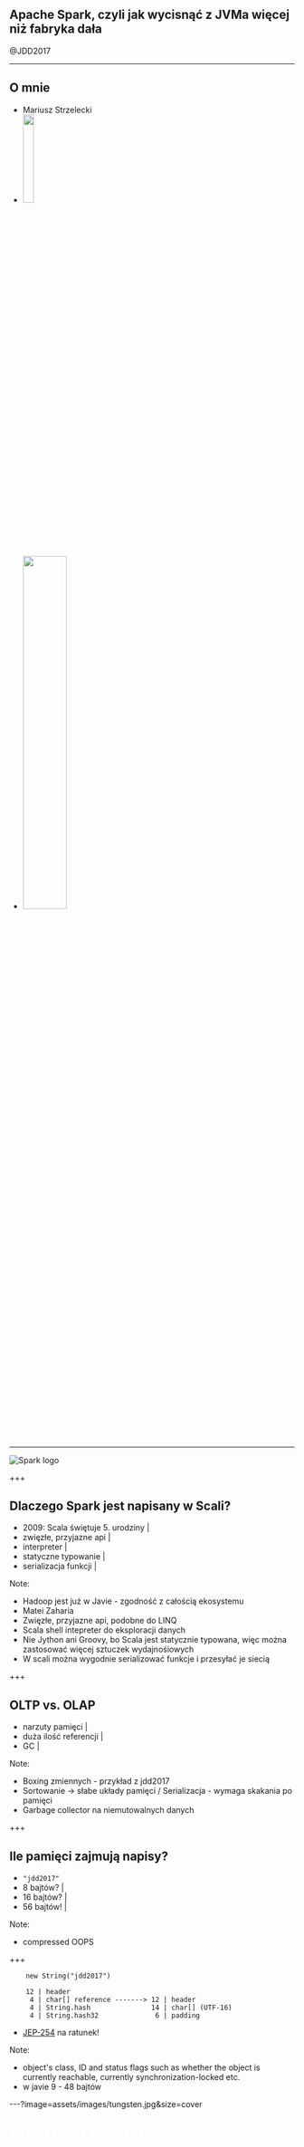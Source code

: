 ## Apache Spark, czyli jak wycisnąć z JVMa więcej niż fabryka dała

@JDD2017

---

## O mnie

<ul>
<li class="fragment">Mariusz Strzelecki</li>
<li class="fragment"><img src="http://day.torun.jug.pl/wp-content/uploads/2017/03/jug5d_2.png" width="20%" /></li>
<li class="fragment"><img src="http://assets1.dxc.technology/newsroom/images/dxc_logo_hz_blk_rgb_300.png", width="40%" /></li>
</ul>

---

![Spark logo](http://blog.scottlogic.com/bjedrzejewski/assets/apache-spark-logo.png)

+++

## Dlaczego Spark jest napisany w Scali?

- 2009: Scala świętuje 5. urodziny |
- zwięzłe, przyjazne api |
- interpreter |
- statyczne typowanie |
- serializacja funkcji |

Note:
- Hadoop jest już w Javie - zgodność z całością ekosystemu
- Matei Zaharia
- Zwięzłe, przyjazne api, podobne do LINQ
- Scala shell intepreter do eksploracji danych
- Nie Jython ani Groovy, bo Scala jest statycznie typowana, więc można zastosować więcej sztuczek wydajnośiowych
- W scali można wygodnie serializować funkcje i przesyłać je siecią

+++

## OLTP vs. OLAP

- narzuty pamięci |
- duża ilość referencji |
- GC |

Note:

- Boxing zmiennych - przykład z jdd2017
- Sortowanie -> słabe układy pamięci / Serializacja - wymaga skakania po pamięci 
- Garbage collector na niemutowalnych danych

+++

## Ile pamięci zajmują napisy?

 -  `"jdd2017"`
 - 8 bajtów?  |
 - 16 bajtów? |
 - 56 bajtów! |

Note:
- compressed OOPS

+++

```
 	new String("jdd2017")

    12 | header 
     4 | char[] reference -------> 12 | header
     4 | String.hash               14 | char[] (UTF-16)
     4 | String.hash32              6 | padding
```

- [JEP-254](http://openjdk.java.net/jeps/254) na ratunek!


Note:
- object's class, ID and status flags such as whether the object is currently reachable, currently synchronization-locked etc.
- w javie 9 - 48 bajtów

---?image=assets/images/tungsten.jpg&size=cover

<h2 style='color: white;'>2015: Project Tungsten<br /><br /><br /><br /><br /><br /><br /></h2>

+++

![PWN](assets/images/pwn_tungsten.png)

+++

## Hardware - trendy

<table>
  <tr>
    <th></th>
    <th>Dysk</th>
    <th>Sieć</th> 
    <th>CPU</th>
  </tr>
  <tr>
    <td>2010</td>
    <td>50 MB/s</td>
    <td>1 GBps</td>
    <td>~3 GHz</td>
  </tr>
  <tr class="fragment">
    <td>2015</td>
    <td>500 MB/s</td>
    <td>10 GBps</td>
    <td>~3 GHz</td>
  </tr>
  <tr class="fragment">
    <td>2020</td>
    <td>?</td>
    <td>?</td>
    <td>~3 GHz</td>
  </tr>
</table>

Note:
- IO w sparku i tak zostało zoptymalizowane 
- Pojawiły się kolumnowe formaty danych
- CPU wciąż jest wąskim gardłem, taki jest też spodziewany trend
- rola CPU w przetwarzaniu: serializacja, hashowanie, kompresja

---?image=https://jurnalweb.com/wp-content/uploads/2016/03/compression-image.jpg&size=cover

+++

## UTF8String 

byte[] + ilość elementów

Note:
- 50% oszczędności RAM
- wady - w UDFach trzeba transformować na String i w drugą stronę	

+++

## "Klasyczny" Row

![row](assets/images/classic_row.png)

+++

## UnsafeRow

![unsafe_row](assets/images/unsaferow.png)

- wydajne przechowywanie danych |
- trywialna serializacja i proste porównywanie | 
- spilling |

Note:
 * wydajne pamięciowo przechowwyanie danych
 * serializacja: unikanie niepotrzebnych skoków po referencjach
 * equals() to porównwanie bajtów
 * proste obliczanie rozmiaru danych (ułatwia spilling na dysk), wcześniej heurystyki i aproksymacje

+++

## sun.misc.Unsafe

Note:
- niskopoziomowe zarządzanie, m.in. pamiecią
- jawna alokacja/zwalnianie pamięci
- implementacja mocno zależy od platformy!

+++?image=assets/images/spark_unsafe.png&size=auto

+++ 

## TaskMemoryManager

- obsługi wirtualnej adresacji stron
  - Off-heap: `java.nio.DirectByteBuffer` z "podstawionym buforem"
  - On-heap: jako `long[]`

Note:
- unikanie złych praktyk ze skakaniem po pamięci
- pozbywanie się nadmiernego GC
- w on-heap java może dowolnie przenosić strony, potrzebna tablica stron

---?image=http://media.licdn.com/mpr/mpr/shrinknp_800_800/AAEAAQAAAAAAAAOiAAAAJGU0NTk5ZTU4LTgxYzktNGY3YS05MWRlLTM4NDk2OTFiODlkMw.jpg&size=cover

+++

## Ilu jest uczestników JDD 2017?

```
df.where(df.conference == "jdd2017").count()
```

```
select count(*) from df where conference = "jdd2017"
```

Note:
- dla uproszczenia - na jednym nodzie

+++

## Model "Volcano"

![spark_volcano](assets/images/spark_volcano.png)

+++

## Volcano i filtrowanie

```
case class FilterExec(condition: Expression, child: SparkPlan) {
  protected override def doExecute(): RDD[InternalRow] = {
    val numOutputRows = longMetric("numOutputRows")
    child.execute().mapPartitionsWithIndexInternal { (index, iter) =>
      val predicate = newPredicate(condition, child.output)
      predicate.initialize(0)
      iter.filter { row =>
        val r = predicate.eval(row)
        if (r) numOutputRows += 1
        r
      }
    }
  }
}
```

[basicPhysicalOperators.scala](https://github.com/apache/spark/blob/master/sql/core/src/main/scala/org/apache/spark/sql/execution/basicPhysicalOperators.scala)

+++

## Dedykowany kod

```
count = 0;
for (Record record: df) {
  if ("jdd2017".equals(record.getConference())) {
  	count++;
  }
}
```

Note:
 - kod nie jest komponowalny

+++


## Volcano vs. dedykowany kod

<canvas data-chart="horizontalBar">
<!-- 
{
 "data": {
  "labels": ["mln wierszy/s"],
  "datasets": [
   {
    "data":[13.95],
    "label":"Volcano","backgroundColor":"rgba(20,220,220,.8)"
   },
   {
    "data":[125],
    "label":"Dedykowany kod","backgroundColor":"rgba(220,120,120,.8)"
   }
  ]
 }, 
 "options": { "responsive": "true" }
}
-->
</canvas>

+++

| Volcano            | dedykowany kod       |
|--------------------|----------------------|
|wirtualne funkcje   | 0 funkcji            |
|skakanie po pamięci | dane w cache CPU     |
| ---                | loop unrolling, SIMD |

+++

## Whole-stage CodeGen 

## ([SPARK-12795](https://issues.apache.org/jira/browse/SPARK-12795))

- Job > Stage > Task |
- pozbieraj operacje z jednego Stage |
- wygeneruj klasę Javową |
- skompiluj do bytecodu |
- wykonaj |
- nie da się zastosować dla bibliotek i IO |

+++

## Przykład

```
df.where(df.conference == "jdd2017").count()
```

![arrow](https://raw.githubusercontent.com/gitpitch/code-presenting/master/assets/down-arrow.png)

+++

```java
private void agg_doAggregateWithoutKey() throws java.io.IOException {
  // initialize aggregation buffer
  agg_bufIsNull = false;
  agg_bufValue = 0L;

  while (inputadapter_input.hasNext()) {
    InternalRow inputadapter_row = (InternalRow) inputadapter_input.next();
    boolean inputadapter_isNull = inputadapter_row.isNullAt(0);
    UTF8String inputadapter_value = inputadapter_isNull ? null : (inputadapter_row.getUTF8String(0));

    if (!(!(inputadapter_isNull))) continue;

    boolean filter_isNull2 = false;

    Object filter_obj = ((Expression) references[1]).eval(null);
    UTF8String filter_value4 = (UTF8String) filter_obj;
    boolean filter_value2 = false;
    filter_value2 = inputadapter_value.equals(filter_value4);
    if (!filter_value2) continue;

    filter_numOutputRows.add(1);

    // do aggregate
    // common sub-expressions

    // evaluate aggregate function
    boolean agg_isNull1 = false;

    long agg_value1 = -1L;
    agg_value1 = agg_bufValue + 1L;
    // update aggregation buffer
    agg_bufIsNull = false;
    agg_bufValue = agg_value1;
    if (shouldStop()) return;
  }
}
```

@[15-19](filtrowanie)
@[30-33	](zliczanie)

+++

![arrow](https://raw.githubusercontent.com/gitpitch/code-presenting/master/assets/down-arrow.png)

## [Janino](http://janino-compiler.github.io/janino/)

![logo](assets/images/janino_logo.png)

Note:
janino wspiera kod zgodny z Javą 1.7 (z wyjątkami)

+++?image=assets/images/spark_java_generated_code.png&size=cover

+++

## Czy naprawdę warto?

|                      | OFF    | ON      |
|----------------------|--------|---------|
|filter                | 15 ns  | 1.1 ns  |
|sum w/o group         | 14 ns  | 0.9 ns  |
|sum w/ group          | 79 ns  | 10.7 ns |
|hash join             | 115 ns | 4.0 ns  |
|sort-merge join	   | 750 ns | 700 ns  |

[źródło](https://databricks.com/blog/2016/05/11/apache-spark-2-0-technical-preview-easier-faster-and-smarter.html)

+++

## Pozostałe optymalizacje

- Catalyst
- wektoryzacja 
- `BytesToBytesMap`
- "Cache-aware Computation", np. sortowanie z prefixami kluczy

---

# Podsumowanie

- Spark omija ograniczenia JVMa |
- sun.misc.Unsafe nie jest takie złe ;-) |
- czy da się wycisnąć więcej? |

Note:
- spark działa na JVM: przyczyna suckcesu, korzysta z bogactwa bibliotek
- omija ograniczenia tylko w przetwarzaniu, webui, komunikacja między nodami, optymalizacje planu wykonania - nie
- unsafe jest niebezpieczne w rękach progamisty, który przesiadł się z C
- w rękach inżyenia świadomego ograniczeń - jest OK

+++

### Dzięki! Pytania?

![dxc](assets/images/hiring.png)

Note:
- [Flame graphs](https://db-blog.web.cern.ch/blog/luca-canali/2016-09-spark-20-performance-improvements-investigated-flame-graphs)
- https://www.slideshare.net/databricks/spark-performance-whats-next
- [Wektoryzacja, loop unrolling](https://spoddutur.github.io/spark-notes/second_generation_tungsten_engine.html)
- [Advanced meetup slajdy](https://www.slideshare.net/cfregly/advanced-apache-spark-meetup-project-tungsten-nov-12-2015)
- [Prezka databricksa](https://www.youtube.com/watch?v=5ajs8EIPWGI&t=335s)
- https://databricks.com/blog/2016/05/23/apache-spark-as-a-compiler-joining-a-billion-rows-per-second-on-a-laptop.html
- https://databricks.com/blog/2015/04/28/project-tungsten-bringing-spark-closer-to-bare-metal.html
